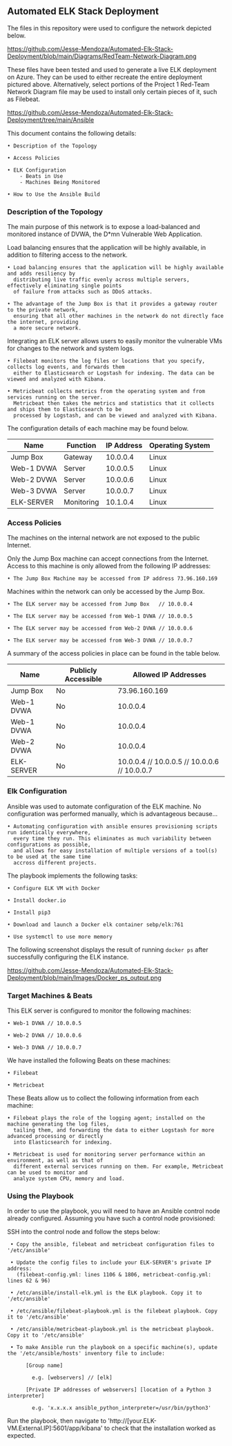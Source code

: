 ## Automated ELK Stack Deployment

The files in this repository were used to configure the network depicted below.

https://github.com/Jesse-Mendoza/Automated-Elk-Stack-Deployment/blob/main/Diagrams/RedTeam-Network-Diagram.png

These files have been tested and used to generate a live ELK deployment on Azure. They can be used to either recreate the entire deployment pictured above. Alternatively, select portions of the Project 1 Red-Team Network Diagram file may be used to install only certain pieces of it, such as Filebeat.

https://github.com/Jesse-Mendoza/Automated-Elk-Stack-Deployment/tree/main/Ansible

This document contains the following details:

    • Description of the Topology
    
    • Access Policies
    
    • ELK Configuration
        - Beats in Use
        - Machines Being Monitored
    
    • How to Use the Ansible Build


### Description of the Topology

The main purpose of this network is to expose a load-balanced and monitored instance of DVWA, the D*mn Vulnerable Web Application.

Load balancing ensures that the application will be highly available, in addition to filtering access to the network.

    • Load balancing ensures that the application will be highly available and adds resiliency by
      distributing live traffic evenly across multiple servers, effectively eliminating single points
      of failure from attacks such as DDoS attacks.

    • The advantage of the Jump Box is that it provides a gateway router to the private network,
      ensuring that all other machines in the network do not directly face the internet, providing
      a more secure network.
          
          
Integrating an ELK server allows users to easily monitor the vulnerable VMs for changes to the network and system logs.

    • Filebeat monitors the log files or locations that you specify, collects log events, and forwards them
      either to Elasticsearch or Logstash for indexing. The data can be viewed and analyzed with Kibana.

    • Metricbeat collects metrics from the operating system and from services running on the server.
      Metricbeat then takes the metrics and statistics that it collects and ships them to Elasticsearch to be
      processed by Logstash, and can be viewed and analyzed with Kibana.


The configuration details of each machine may be found below.

| Name       |    Function    | IP Address | Operating System |
|------------|----------------|------------|------------------|
| Jump Box   | Gateway        | 10.0.0.4   | Linux            |
| Web-1 DVWA | Server         | 10.0.0.5   | Linux            |
| Web-2 DVWA | Server         | 10.0.0.6   | Linux            |
| Web-3 DVWA | Server         | 10.0.0.7   | Linux            |
| ELK-SERVER | Monitoring     | 10.1.0.4   | Linux            |


### Access Policies

The machines on the internal network are not exposed to the public Internet. 

Only the Jump Box machine can accept connections from the Internet. Access to this machine is only allowed from the following IP addresses:

  
    • The Jump Box Machine may be accessed from IP address 73.96.160.169


Machines within the network can only be accessed by the Jump Box.

    • The ELK server may be accessed from Jump Box   // 10.0.0.4
    
    • The ELK server may be accessed from Web-1 DVWA // 10.0.0.5    
    
    • The ELK server may be accessed from Web-2 DVWA // 10.0.0.6  
    
    • The ELK server may be accessed from Web-3 DVWA // 10.0.0.7  


A summary of the access policies in place can be found in the table below.

| Name       | Publicly Accessible |              Allowed IP Addresses            |
|------------|---------------------|----------------------------------------------|
| Jump Box   | No                  | 73.96.160.169                                |
| Web-1 DVWA | No                  | 10.0.0.4                                     |
| Web-1 DVWA | No                  | 10.0.0.4                                     |
| Web-2 DVWA | No                  | 10.0.0.4                                     |
| ELK-SERVER | No                  | 10.0.0.4 // 10.0.0.5 // 10.0.0.6 // 10.0.0.7 |

### Elk Configuration

Ansible was used to automate configuration of the ELK machine. No configuration was performed manually, which is advantageous because...

    • Automating configuration with ansible ensures provisioning scripts run identically everywhere,
      every time they run. This eliminates as much variability between configurations as possible,
      and allows for easy installation of multiple versions of a tool(s) to be used at the same time
      accross different projects.

The playbook implements the following tasks:

    • Configure ELK VM with Docker
    
    • Install docker.io
    
    • Install pip3
    
    • Download and launch a Docker elk container sebp/elk:761
    
    • Use systemctl to use more memory
    

The following screenshot displays the result of running `docker ps` after successfully configuring the ELK instance.

https://github.com/Jesse-Mendoza/Automated-Elk-Stack-Deployment/blob/main/Images/Docker_ps_output.png

### Target Machines & Beats
This ELK server is configured to monitor the following machines:
       
    • Web-1 DVWA // 10.0.0.5 
    
    • Web-2 DVWA // 10.0.0.6
    
    • Web-3 DVWA // 10.0.0.7

We have installed the following Beats on these machines:
    
    • Filebeat  
    
    • Metricbeat

These Beats allow us to collect the following information from each machine:

    • Filebeat plays the role of the logging agent; installed on the machine generating the log files,
      tailing them, and forwarding the data to either Logstash for more advanced processing or directly
      into Elasticsearch for indexing.
      
    • Metricbeat is used for monitoring server performance within an environment, as well as that of
      different external services running on them. For example, Metricbeat can be used to monitor and
      analyze system CPU, memory and load.

### Using the Playbook
In order to use the playbook, you will need to have an Ansible control node already configured. Assuming you have such a control node provisioned: 

SSH into the control node and follow the steps below:

     • Copy the ansible, filebeat and metricbeat configuration files to '/etc/ansible'
     
     • Update the config files to include your ELK-SERVER's private IP address: 
       (filebeat-config.yml: lines 1106 & 1806, metricbeat-config.yml: lines 62 & 96)
      
     • /etc/ansible/install-elk.yml is the ELK playbook. Copy it to '/etc/ansible'

     • /etc/ansible/filebeat-playbook.yml is the filebeat playbook. Copy it to '/etc/ansible'

     • /etc/ansible/metricbeat-playbook.yml is the metricbeat playbook. Copy it to '/etc/ansible'

     • To make Ansible run the playbook on a specific machine(s), update the '/etc/ansible/hosts' inventory file to include: 

          [Group name]
          
            e.g. [webservers] // [elk]

          [Private IP addresses of webservers] [location of a Python 3 interpreter]
          
            e.g. 'x.x.x.x ansible_python_interpreter=/usr/bin/python3'

Run the playbook, then navigate to 'http://[your.ELK-VM.External.IP]:5601/app/kibana' to check that the installation worked as expected.

